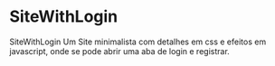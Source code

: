 # SiteWithLogin
SiteWithLogin 
Um Site minimalista com detalhes em css e efeitos em javascript, onde se pode abrir uma aba de login e registrar.
